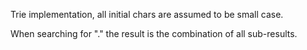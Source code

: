 
Trie implementation, all initial chars are assumed to be small case.   

When searching for "." the result is the combination of all sub-results.   

